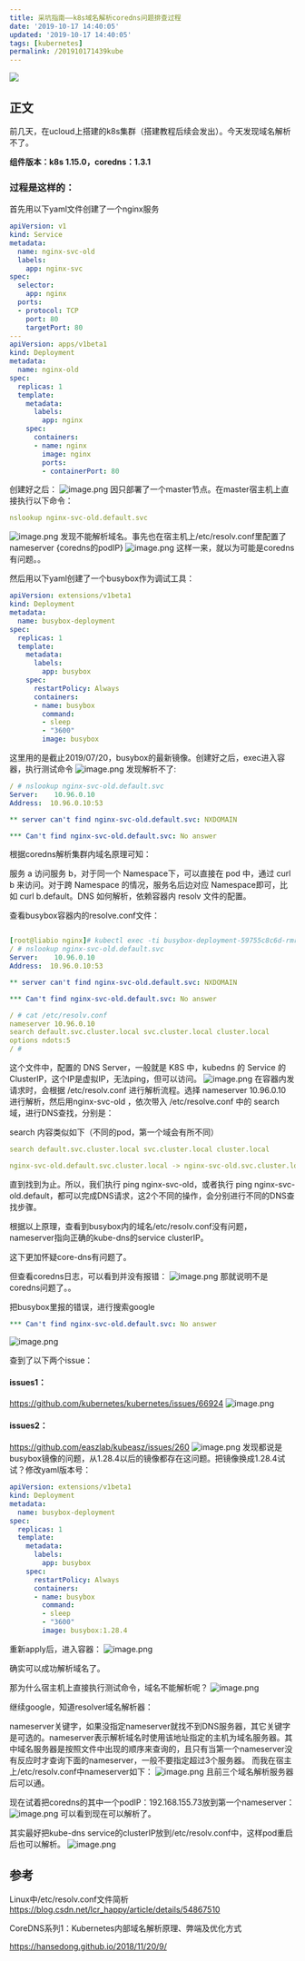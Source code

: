 ```yaml
---
title: 采坑指南——k8s域名解析coredns问题排查过程
date: '2019-10-17 14:40:05'
updated: '2019-10-17 14:40:05'
tags: [kubernetes]
permalink: /201910171439kube
---
```

![](https://img.hacpai.com/bing/20180826.jpg?imageView2/1/w/960/h/540/interlace/1/q/100)


## 正文
前几天，在ucloud上搭建的k8s集群（搭建教程后续会发出）。今天发现域名解析不了。

**组件版本：k8s 1.15.0，coredns：1.3.1**

### 过程是这样的：

首先用以下yaml文件创建了一个nginx服务
```yaml
apiVersion: v1
kind: Service
metadata:
  name: nginx-svc-old
  labels:
    app: nginx-svc
spec:
  selector:
    app: nginx
  ports:
  - protocol: TCP
    port: 80
    targetPort: 80
---
apiVersion: apps/v1beta1
kind: Deployment
metadata:
  name: nginx-old
spec:
  replicas: 1
  template:
    metadata:
      labels:
        app: nginx
    spec:
      containers:
      - name: nginx
        image: nginx
        ports:
        - containerPort: 80
```
创建好之后：
![image.png](https://cdn.jsdelivr.net/gh/smallersoup/jsDelivr-cdn@main/blog/artical/imgconvert-csdnimg/22e12082e84919c9747714cd4fad14d2.png)
因只部署了一个master节点。在master宿主机上直接执行以下命令：
```yaml
nslookup nginx-svc-old.default.svc
```
![image.png](https://cdn.jsdelivr.net/gh/smallersoup/jsDelivr-cdn@main/blog/artical/imgconvert-csdnimg/104e4f6055c37d645662ae7edefbcbd7.png)
发现不能解析域名。事先也在宿主机上/etc/resolv.conf里配置了nameserver {coredns的podIP}
![image.png](https://cdn.jsdelivr.net/gh/smallersoup/jsDelivr-cdn@main/blog/artical/imgconvert-csdnimg/1c6f8fcd7c072ff72bc5b1c0b85db477.png)
这样一来，就以为可能是coredns有问题。。



然后用以下yaml创建了一个busybox作为调试工具：
```yaml
apiVersion: extensions/v1beta1
kind: Deployment
metadata:
  name: busybox-deployment
spec:
  replicas: 1
  template:
    metadata:
      labels:
        app: busybox
    spec:
      restartPolicy: Always
      containers:
      - name: busybox
        command:
        - sleep
        - "3600"
        image: busybox
```
这里用的是截止2019/07/20，busybox的最新镜像。创建好之后，exec进入容器，执行测试命令
![image.png](https://cdn.jsdelivr.net/gh/smallersoup/jsDelivr-cdn@main/blog/artical/imgconvert-csdnimg/d4ee05e849e887f8e6af5c47979a62c0.png)
发现解析不了:
```yaml
/ # nslookup nginx-svc-old.default.svc
Server:    10.96.0.10
Address:  10.96.0.10:53

** server can't find nginx-svc-old.default.svc: NXDOMAIN

*** Can't find nginx-svc-old.default.svc: No answer
```
根据coredns解析集群内域名原理可知：



服务 a 访问服务 b，对于同一个 Namespace下，可以直接在 pod 中，通过 curl b 来访问。对于跨 Namespace 的情况，服务名后边对应 Namespace即可，比如 curl b.default。DNS 如何解析，依赖容器内 resolv 文件的配置。



查看busybox容器内的resolve.conf文件：
```yaml

[root@liabio nginx]# kubectl exec -ti busybox-deployment-59755c8c6d-rmrfq sh
/ # nslookup nginx-svc-old.default.svc
Server:    10.96.0.10
Address:  10.96.0.10:53

** server can't find nginx-svc-old.default.svc: NXDOMAIN

*** Can't find nginx-svc-old.default.svc: No answer

/ # cat /etc/resolv.conf 
nameserver 10.96.0.10
search default.svc.cluster.local svc.cluster.local cluster.local
options ndots:5
/ #
```
这个文件中，配置的 DNS Server，一般就是 K8S 中，kubedns 的 Service 的 ClusterIP，这个IP是虚拟IP，无法ping，但可以访问。
![image.png](https://cdn.jsdelivr.net/gh/smallersoup/jsDelivr-cdn@main/blog/artical/imgconvert-csdnimg/3e39115e254005b56729d181047437b7.png)
在容器内发请求时，会根据 /etc/resolv.conf 进行解析流程。选择 nameserver 10.96.0.10 进行解析，然后用nginx-svc-old ，依次带入 /etc/resolve.conf 中的 search 域，进行DNS查找，分别是：



search 内容类似如下（不同的pod，第一个域会有所不同）
```yaml
search default.svc.cluster.local svc.cluster.local cluster.local
```
```yaml
nginx-svc-old.default.svc.cluster.local -> nginx-svc-old.svc.cluster.local -> nginx-svc-old.cluster.local 
```
直到找到为止。所以，我们执行 ping nginx-svc-old，或者执行 ping nginx-svc-old.default，都可以完成DNS请求，这2个不同的操作，会分别进行不同的DNS查找步骤。





根据以上原理，查看到busybox内的域名/etc/resolv.conf没有问题，nameserver指向正确的kube-dns的service clusterIP。



这下更加怀疑core-dns有问题了。



但查看coredns日志，可以看到并没有报错：
![image.png](https://cdn.jsdelivr.net/gh/smallersoup/jsDelivr-cdn@main/blog/artical/imgconvert-csdnimg/8b27907e014d4b391cf7e5abc2e47e7d.png)
那就说明不是coredns问题了。。



把busybox里报的错误，进行搜索google
```yaml
*** Can't find nginx-svc-old.default.svc: No answer
```
![image.png](https://cdn.jsdelivr.net/gh/smallersoup/jsDelivr-cdn@main/blog/artical/imgconvert-csdnimg/e113cc3d77c08ef87aa2ced489c39432.png)

查到了以下两个issue：



#### issues1：
https://github.com/kubernetes/kubernetes/issues/66924
![image.png](https://cdn.jsdelivr.net/gh/smallersoup/jsDelivr-cdn@main/blog/artical/imgconvert-csdnimg/7f1adc3c7e65b64efcddc9afaa122851.png)


#### issues2：

https://github.com/easzlab/kubeasz/issues/260
![image.png](https://cdn.jsdelivr.net/gh/smallersoup/jsDelivr-cdn@main/blog/artical/imgconvert-csdnimg/6648a62139adbe2d828ac443324c14f6.png)
发现都说是busybox镜像的问题，从1.28.4以后的镜像都存在这问题。把镜像换成1.28.4试试？修改yaml版本号：
```yaml
apiVersion: extensions/v1beta1
kind: Deployment
metadata:
  name: busybox-deployment
spec:
  replicas: 1
  template:
    metadata:
      labels:
        app: busybox
    spec:
      restartPolicy: Always
      containers:
      - name: busybox
        command:
        - sleep
        - "3600"
        image: busybox:1.28.4
```
重新apply后，进入容器：
![image.png](https://cdn.jsdelivr.net/gh/smallersoup/jsDelivr-cdn@main/blog/artical/imgconvert-csdnimg/276879e2708bbb37e1094a05a7b9c575.png)

确实可以成功解析域名了。



那为什么宿主机上直接执行测试命令，域名不能解析呢？
![image.png](https://cdn.jsdelivr.net/gh/smallersoup/jsDelivr-cdn@main/blog/artical/imgconvert-csdnimg/7d20167b9df199a51f58c2a188a7b7b4.png)

继续google，知道resolver域名解析器：

nameserver关键字，如果没指定nameserver就找不到DNS服务器，其它关键字是可选的。nameserver表示解析域名时使用该地址指定的主机为域名服务器。其中域名服务器是按照文件中出现的顺序来查询的，且只有当第一个nameserver没有反应时才查询下面的nameserver，一般不要指定超过3个服务器。
而我在宿主上/etc/resolv.conf中nameserver如下：
![image.png](https://cdn.jsdelivr.net/gh/smallersoup/jsDelivr-cdn@main/blog/artical/imgconvert-csdnimg/1624f9b3bb1ca8ec5ce2e8082f46944e.png)
且前三个域名解析服务器后可以通。



现在试着把coredns的其中一个podIP：192.168.155.73放到第一个nameserver：
![image.png](https://cdn.jsdelivr.net/gh/smallersoup/jsDelivr-cdn@main/blog/artical/imgconvert-csdnimg/f9935d249c889ca6f4718e13ba719162.png)
可以看到现在可以解析了。



其实最好把kube-dns service的clusterIP放到/etc/resolv.conf中，这样pod重启后也可以解析。
![image.png](https://cdn.jsdelivr.net/gh/smallersoup/jsDelivr-cdn@main/blog/artical/imgconvert-csdnimg/02eb2f7ea0f000be1faac2aeea1d658d.png)

## 参考

Linux中/etc/resolv.conf文件简析
https://blog.csdn.net/lcr_happy/article/details/54867510

CoreDNS系列1：Kubernetes内部域名解析原理、弊端及优化方式

https://hansedong.github.io/2018/11/20/9/



